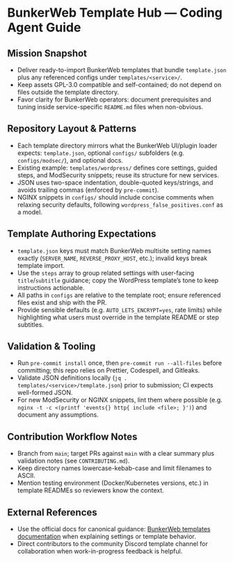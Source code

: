 # BunkerWeb Template Hub — Coding Agent Guide

## Mission Snapshot

- Deliver ready-to-import BunkerWeb templates that bundle `template.json` plus any referenced configs under `templates/<service>/`.
- Keep assets GPL-3.0 compatible and self-contained; do not depend on files outside the template directory.
- Favor clarity for BunkerWeb operators: document prerequisites and tuning inside service-specific `README.md` files when non-obvious.

## Repository Layout & Patterns

- Each template directory mirrors what the BunkerWeb UI/plugin loader expects: `template.json`, optional `configs/` subfolders (e.g. `configs/modsec/`), and optional docs.
- Existing example: `templates/wordpress/` defines core settings, guided steps, and ModSecurity snippets; reuse its structure for new services.
- JSON uses two-space indentation, double-quoted keys/strings, and avoids trailing commas (enforced by `pre-commit`).
- NGINX snippets in `configs/` should include concise comments when relaxing security defaults, following `wordpress_false_positives.conf` as a model.

## Template Authoring Expectations

- `template.json` keys must match BunkerWeb multisite setting names exactly (`SERVER_NAME`, `REVERSE_PROXY_HOST`, etc.); invalid keys break template import.
- Use the `steps` array to group related settings with user-facing `title`/`subtitle` guidance; copy the WordPress template’s tone to keep instructions actionable.
- All paths in `configs` are relative to the template root; ensure referenced files exist and ship with the PR.
- Provide sensible defaults (e.g. `AUTO_LETS_ENCRYPT=yes`, rate limits) while highlighting what users must override in the template README or step subtitles.

## Validation & Tooling

- Run `pre-commit install` once, then `pre-commit run --all-files` before committing; this repo relies on Prettier, Codespell, and Gitleaks.
- Validate JSON definitions locally (`jq . templates/<service>/template.json`) prior to submission; CI expects well-formed JSON.
- For new ModSecurity or NGINX snippets, lint them where possible (e.g. `nginx -t -c <(printf 'events{} http{ include <file>; }')`) and document any assumptions.

## Contribution Workflow Notes

- Branch from `main`; target PRs against `main` with a clear summary plus validation notes (see `CONTRIBUTING.md`).
- Keep directory names lowercase-kebab-case and limit filenames to ASCII.
- Mention testing environment (Docker/Kubernetes versions, etc.) in template READMEs so reviewers know the context.

## External References

- Use the official docs for canonical guidance: [BunkerWeb templates documentation](https://docs.bunkerweb.io/latest/concepts/#templates) when explaining settings or template behavior.
- Direct contributors to the community Discord template channel for collaboration when work-in-progress feedback is helpful.
